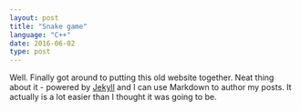 ```yaml
---
layout: post
title: "Snake game"
language: "C++"
date: 2016-06-02
type: post
---
```


Well. Finally got around to putting this old website together. Neat thing about it - powered by [Jekyll](http://jekyllrb.com) and I can use Markdown to author my posts. It actually is a lot easier than I thought it was going to be.
